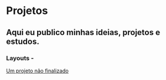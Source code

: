 # Projetos
## Aqui eu publico minhas ideias, projetos e estudos.

### Layouts -
[Um projeto não finalizado](https://github.com/devnicius/Front-end/blob/master/Layouts.md "link")

